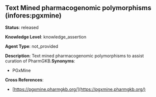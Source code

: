 [//]: # (DO NOT MANUALLY EDIT THIS FILE. IT IS GENERATED FROM A TEMPLATE.)

## Text Mined pharmacogenomic polymorphisms (infores:pgxmine)

**Status**: released
  
**Knowledge Level**: knowledge_assertion
  
**Agent Type**: not_provided

**Description**: Text mined pharmacogenomic polymorphisms to assist curation of PharmGKB.**Synonyms**:

- PGxMine

**Cross References**:

- [https://pgxmine.pharmgkb.org/](https://pgxmine.pharmgkb.org/)

